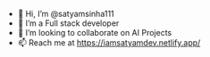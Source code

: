 - 👋 Hi, I’m @satyamsinha111
- 👀 I’m a Full stack developer
- 💞️ I’m looking to collaborate on AI Projects
- 📫 Reach me at https://iamsatyamdev.netlify.app/

